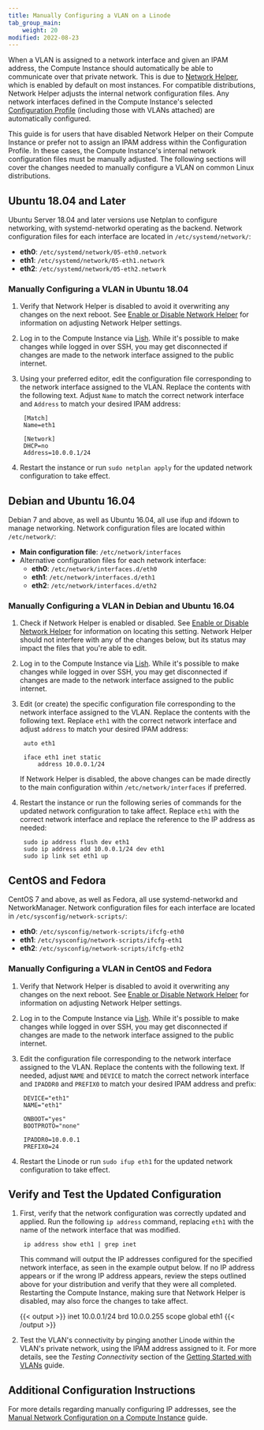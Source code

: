 ```yaml
---
title: Manually Configuring a VLAN on a Linode
tab_group_main:
    weight: 20
modified: 2022-08-23
---
```


When a VLAN is assigned to a network interface and given an IPAM address, the Compute Instance should automatically be able to communicate over that private network. This is due to [Network Helper](/docs/guides/network-helper/), which is enabled by default on most instances. For compatible distributions, Network Helper adjusts the internal network configuration files. Any network interfaces defined in the Compute Instance's selected [Configuration Profile](/docs/guides/linode-configuration-profiles/) (including those with VLANs attached) are automatically configured.

This guide is for users that have disabled Network Helper on their Compute Instance or prefer not to assign an IPAM address within the Configuration Profile. In these cases, the Compute Instance's internal network configuration files must be manually adjusted. The following sections will cover the changes needed to manually configure a VLAN on common Linux distributions.

## Ubuntu 18.04 and Later

Ubuntu Server 18.04 and later versions use Netplan to configure networking, with systemd-networkd operating as the backend. Network configuration files for each interface are located in `/etc/systemd/network/`:

- **eth0**: `/etc/systemd/network/05-eth0.network`
- **eth1**: `/etc/systemd/network/05-eth1.network`
- **eth2**: `/etc/systemd/network/05-eth2.network`

### Manually Configuring a VLAN in Ubuntu 18.04

1. Verify that Network Helper is disabled to avoid it overwriting any changes on the next reboot. See [Enable or Disable Network Helper](/docs/guides/network-helper/#enable-or-disable-network-helper) for information on adjusting Network Helper settings.

1. Log in to the Compute Instance via [Lish](/docs/guides/lish/). While it's possible to make changes while logged in over SSH, you may get disconnected if changes are made to the network interface assigned to the public internet.

1. Using your preferred editor, edit the configuration file corresponding to the network interface assigned to the VLAN. Replace the contents with the following text. Adjust `Name` to match the correct network interface and `Address` to match your desired IPAM address:

        [Match]
        Name=eth1

        [Network]
        DHCP=no
        Address=10.0.0.1/24

1. Restart the instance or run `sudo netplan apply` for the updated network configuration to take effect.

## Debian and Ubuntu 16.04

Debian 7 and above, as well as Ubuntu 16.04, all use ifup and ifdown to manage networking. Network configuration files are located within `/etc/network/`:

- **Main configuration file**: `/etc/network/interfaces`
- Alternative configuration files for each network interface:
    - **eth0**: `/etc/network/interfaces.d/eth0`
    - **eth1**: `/etc/network/interfaces.d/eth1`
    - **eth2**: `/etc/network/interfaces.d/eth2`

### Manually Configuring a VLAN in Debian and Ubuntu 16.04

1. Check if Network Helper is enabled or disabled. See [Enable or Disable Network Helper](/docs/guides/network-helper/#enable-or-disable-network-helper) for information on locating this setting. Network Helper should not interfere with any of the changes below, but its status may impact the files that you're able to edit.

1. Log in to the Compute Instance via [Lish](/docs/guides/lish/). While it's possible to make changes while logged in over SSH, you may get disconnected if changes are made to the network interface assigned to the public internet.

1. Edit (or create) the specific configuration file corresponding to the network interface assigned to the VLAN. Replace the contents with the following text. Replace `eth1` with the correct network interface and adjust `address` to match your desired IPAM address:

        auto eth1

        iface eth1 inet static
            address 10.0.0.1/24

    If Network Helper is disabled, the above changes can be made directly to the main configuration within `/etc/network/interfaces` if preferred.

1. Restart the instance or run the following series of commands for the updated network configuration to take affect. Replace `eth1` with the correct network interface and replace the reference to the IP address as needed:

        sudo ip address flush dev eth1
        sudo ip address add 10.0.0.1/24 dev eth1
        sudo ip link set eth1 up

## CentOS and Fedora

CentOS 7 and above, as well as Fedora, all use systemd-networkd and NetworkManager. Network configuration files for each interface are located in `/etc/sysconfig/network-scripts/`:

- **eth0**: `/etc/sysconfig/network-scripts/ifcfg-eth0`
- **eth1**: `/etc/sysconfig/network-scripts/ifcfg-eth1`
- **eth2**: `/etc/sysconfig/network-scripts/ifcfg-eth2`

### Manually Configuring a VLAN in CentOS and Fedora

1. Verify that Network Helper is disabled to avoid it overwriting any changes on the next reboot. See [Enable or Disable Network Helper](/docs/guides/network-helper/#enable-or-disable-network-helper) for information on adjusting Network Helper settings.

1. Log in to the Compute Instance via [Lish](/docs/guides/lish/). While it's possible to make changes while logged in over SSH, you may get disconnected if changes are made to the network interface assigned to the public internet.

1. Edit the configuration file corresponding to the network interface assigned to the VLAN. Replace the contents with the following text. If needed, adjust `NAME` and `DEVICE` to match the correct network interface and `IPADDR0` and `PREFIX0` to match your desired IPAM address and prefix:

        DEVICE="eth1"
        NAME="eth1"

        ONBOOT="yes"
        BOOTPROTO="none"

        IPADDR0=10.0.0.1
        PREFIX0=24

1. Restart the Linode or run `sudo ifup eth1` for the updated network configuration to take effect.

## Verify and Test the Updated Configuration

1. First, verify that the network configuration was correctly updated and applied. Run the following `ip address` command, replacing `eth1` with the name of the network interface that was modified.

        ip address show eth1 | grep inet

    This command will output the IP addresses configured for the specified network interface, as seen in the example output below. If no IP address appears or if the wrong IP address appears, review the steps outlined above for your distribution and verify that they were all completed. Restarting the Compute Instance, making sure that Network Helper is disabled, may also force the changes to take affect.

    {{< output >}}
inet 10.0.0.1/24 brd 10.0.0.255 scope global eth1
    {{< /output >}}

2. Test the VLAN's connectivity by pinging another Linode within the VLAN's private network, using the IPAM address assigned to it. For more details, see the *Testing Connectivity* section of the [Getting Started with VLANs](docs/products/networking/vlans/get-started/#testing-connectivity) guide.

## Additional Configuration Instructions

For more details regarding manually configuring IP addresses, see the [Manual Network Configuration on a Compute Instance](/docs/guides/manual-network-configuration/) guide.